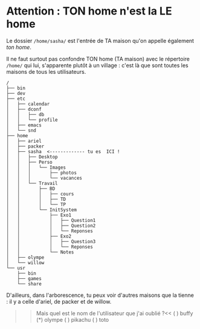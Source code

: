 
# Attention : TON home n'est la LE home

Le dossier `/home/sasha/` est l'entrée de TA maison qu'on appelle également *ton home*.

Il ne faut surtout pas confondre TON home (TA maison) avec le répertoire `/home/` qui lui, s'apparente plutôt à un village : c'est là que sont toutes les maisons de tous les utilisateurs.


```
/
├── bin
├── dev
├── etc
│   ├── calendar
│   ├── dconf
│   │   ├── db
│   │   └── profile
│   ├── emacs
│   └── snd
├── home
│   ├── ariel
│   ├── packer
│   ├── sasha  <------------- tu es  ICI !
│   │   ├── Desktop
│   │   ├── Perso
│   │   │   └── Images
│   │   │       ├── photos
│   │   │       └── vacances
│   │   └── Travail
│   │       ├── BD
│   │       │   ├── cours
│   │       │   ├── TD
│   │       │   └── TP
│   │       └── InitSystem
│   │           ├── Exo1
│   │           │   ├── Question1
│   │           │   ├── Question2
│   │           │   └── Reponses
│   │           ├── Exo2
│   │           │   ├── Question3
│   │           │   └── Reponses
│   │           └── Notes
│   ├── olympe
│   └── willow
└── usr
    ├── bin
    ├── games
    └── share
``` 

D'ailleurs, dans l'arborescence, tu peux voir d'autres maisons que la tienne : il y a celle d'ariel, de packer et de willow.

>> Mais quel est le nom de l'utilisateur que j'ai oublié ?<<
( ) buffy
(*) olympe
( ) pikachu
( ) toto


